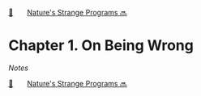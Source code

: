 [🏡][readme]&nbsp;&nbsp;&nbsp;&nbsp;&nbsp;&nbsp;&nbsp;[Nature's Strange Programs 🔜][upcoming-chapter]

# Chapter 1. On Being Wrong

_Notes_

[🏡][readme]&nbsp;&nbsp;&nbsp;&nbsp;&nbsp;&nbsp;&nbsp;[Nature's Strange Programs 🔜][upcoming-chapter]

[readme]: README.md
[upcoming-chapter]: ch002-natures-strange-programs.md